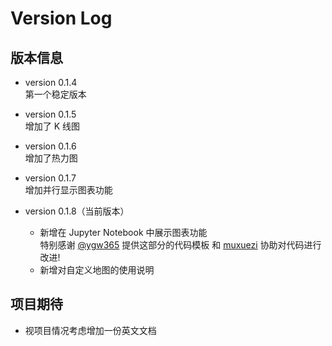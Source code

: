 # Version Log

## 版本信息
* version 0.1.4  
    第一个稳定版本

* version 0.1.5  
    增加了 K 线图

* version 0.1.6  
    增加了热力图

* version 0.1.7  
    增加并行显示图表功能

* version 0.1.8（当前版本）  
    * 新增在 Jupyter Notebook 中展示图表功能  
    特别感谢 [@ygw365](https://github.com/ygw365) 提供这部分的代码模板 和 [muxuezi](https://github.com/muxuezi) 协助对代码进行改进!
    * 新增对自定义地图的使用说明  

## 项目期待

* 视项目情况考虑增加一份英文文档